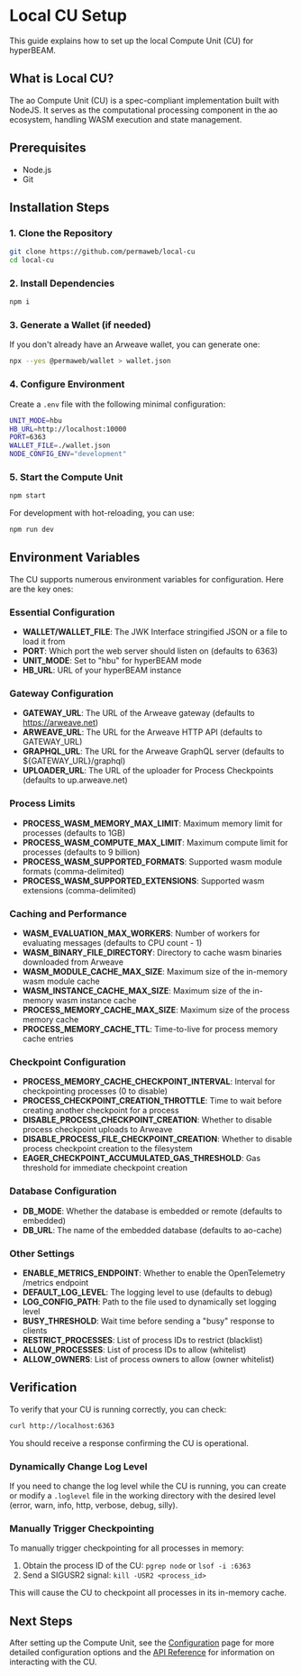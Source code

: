 # **Local CU Setup**

This guide explains how to set up the local Compute Unit (CU) for hyperBEAM.

## What is Local CU?

The ao Compute Unit (CU) is a spec-compliant implementation built with NodeJS. It serves as the computational processing component in the ao ecosystem, handling WASM execution and state management.

## Prerequisites

* Node.js
* Git

## Installation Steps

### 1. Clone the Repository

```bash
git clone https://github.com/permaweb/local-cu
cd local-cu
```

### 2. Install Dependencies

```bash
npm i
```

### 3. Generate a Wallet (if needed)

If you don't already have an Arweave wallet, you can generate one:

```bash
npx --yes @permaweb/wallet > wallet.json
```

### 4. Configure Environment

Create a `.env` file with the following minimal configuration:

```bash
UNIT_MODE=hbu
HB_URL=http://localhost:10000
PORT=6363
WALLET_FILE=./wallet.json
NODE_CONFIG_ENV="development"
```

### 5. Start the Compute Unit

```bash
npm start
```

For development with hot-reloading, you can use:

```bash
npm run dev
```

## Environment Variables

The CU supports numerous environment variables for configuration. Here are the key ones:

### Essential Configuration

* **WALLET/WALLET_FILE**: The JWK Interface stringified JSON or a file to load it from
* **PORT**: Which port the web server should listen on (defaults to 6363)
* **UNIT_MODE**: Set to "hbu" for hyperBEAM mode
* **HB_URL**: URL of your hyperBEAM instance

### Gateway Configuration

* **GATEWAY_URL**: The URL of the Arweave gateway (defaults to https://arweave.net)
* **ARWEAVE_URL**: The URL for the Arweave HTTP API (defaults to GATEWAY_URL)
* **GRAPHQL_URL**: The URL for the Arweave GraphQL server (defaults to ${GATEWAY_URL}/graphql)
* **UPLOADER_URL**: The URL of the uploader for Process Checkpoints (defaults to up.arweave.net)

### Process Limits

* **PROCESS_WASM_MEMORY_MAX_LIMIT**: Maximum memory limit for processes (defaults to 1GB)
* **PROCESS_WASM_COMPUTE_MAX_LIMIT**: Maximum compute limit for processes (defaults to 9 billion)
* **PROCESS_WASM_SUPPORTED_FORMATS**: Supported wasm module formats (comma-delimited)
* **PROCESS_WASM_SUPPORTED_EXTENSIONS**: Supported wasm extensions (comma-delimited)

### Caching and Performance

* **WASM_EVALUATION_MAX_WORKERS**: Number of workers for evaluating messages (defaults to CPU count - 1)
* **WASM_BINARY_FILE_DIRECTORY**: Directory to cache wasm binaries downloaded from Arweave
* **WASM_MODULE_CACHE_MAX_SIZE**: Maximum size of the in-memory wasm module cache
* **WASM_INSTANCE_CACHE_MAX_SIZE**: Maximum size of the in-memory wasm instance cache
* **PROCESS_MEMORY_CACHE_MAX_SIZE**: Maximum size of the process memory cache
* **PROCESS_MEMORY_CACHE_TTL**: Time-to-live for process memory cache entries

### Checkpoint Configuration

* **PROCESS_MEMORY_CACHE_CHECKPOINT_INTERVAL**: Interval for checkpointing processes (0 to disable)
* **PROCESS_CHECKPOINT_CREATION_THROTTLE**: Time to wait before creating another checkpoint for a process
* **DISABLE_PROCESS_CHECKPOINT_CREATION**: Whether to disable process checkpoint uploads to Arweave
* **DISABLE_PROCESS_FILE_CHECKPOINT_CREATION**: Whether to disable process checkpoint creation to the filesystem
* **EAGER_CHECKPOINT_ACCUMULATED_GAS_THRESHOLD**: Gas threshold for immediate checkpoint creation

### Database Configuration

* **DB_MODE**: Whether the database is embedded or remote (defaults to embedded)
* **DB_URL**: The name of the embedded database (defaults to ao-cache)

### Other Settings

* **ENABLE_METRICS_ENDPOINT**: Whether to enable the OpenTelemetry /metrics endpoint
* **DEFAULT_LOG_LEVEL**: The logging level to use (defaults to debug)
* **LOG_CONFIG_PATH**: Path to the file used to dynamically set logging level
* **BUSY_THRESHOLD**: Wait time before sending a "busy" response to clients
* **RESTRICT_PROCESSES**: List of process IDs to restrict (blacklist)
* **ALLOW_PROCESSES**: List of process IDs to allow (whitelist)
* **ALLOW_OWNERS**: List of process owners to allow (owner whitelist)


## Verification

To verify that your CU is running correctly, you can check:

```bash
curl http://localhost:6363
```

You should receive a response confirming the CU is operational.

### Dynamically Change Log Level

If you need to change the log level while the CU is running, you can create or modify a `.loglevel` file in the working directory with the desired level (error, warn, info, http, verbose, debug, silly).

### Manually Trigger Checkpointing

To manually trigger checkpointing for all processes in memory:

1. Obtain the process ID of the CU: `pgrep node` or `lsof -i :6363`
2. Send a SIGUSR2 signal: `kill -USR2 <process_id>`

This will cause the CU to checkpoint all processes in its in-memory cache.

## Next Steps

After setting up the Compute Unit, see the [Configuration](configuration.md) page for more detailed configuration options and the [API Reference](api.md) for information on interacting with the CU.
